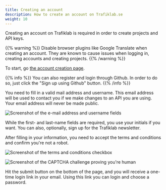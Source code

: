 ```yaml
---
title: Creating an account
description: How to create an account on Trafiklab.se 
weight: 10
---
```

Creating an account on Trafiklab is required in order to create projects and API keys.

{{% warning %}}  Disable browser plugins like Google Translate when creating an account. They are known to
cause issues when logging in, creating accounts and creating projects.  {{% /warning %}}

To start, go [the account creation page](https://www.trafiklab.se/user/register).

{{% info %}}  You can also register and login through Github. In order to do so, just click the "Sign up using
Github" button.  {{% /info %}}

You need to fill in a valid mail address and username. This email address will be used to contact you if we make changes
to an API you are using. Your email address will never be made public.

![Screenshot of the e-mail address and username fields](/media/2020/05/create-account-email-username.png)

While the first- and last-name fields are required, you use your initials if you want. You can also, optionally, sign up
for the Trafiklab newsletter.

After filling in your information, you need to accept the terms and conditions and confirm you're not a robot.

![Screenshot of the terms and conditions checkbox](/media/2020/05/accept-tos.png)

![Screenshot of the CAPTCHA challenge proving you&apos;re human](/media/2020/05/captcha.png)

Hit the submit button on the bottom of the page, and you will receive a one-time login link in your email. Using this
link you can login and choose a password.
